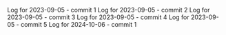 Log for 2023-09-05 - commit 1
Log for 2023-09-05 - commit 2
Log for 2023-09-05 - commit 3
Log for 2023-09-05 - commit 4
Log for 2023-09-05 - commit 5
Log for 2024-10-06 - commit 1
